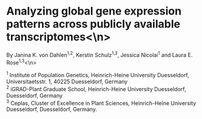 # Analyzing global gene expression patterns across publicly available transcriptomes<\n>

By Janina K. von Dahlen<sup>1,2</sup>, Kerstin Schulz<sup>1,3</sup>, Jessica Nicolai<sup>1</sup> and Laura E. Rose<sup>1,3</sup><\n>

<sup>1</sup> Institute of Population Genetics, Heinrich-Heine University Duesseldorf, Universitaetsstr. 1, 40225 Duesseldorf, Germany  
<sup>2</sup> iGRAD-Plant Graduate School, Heinrich-Heine University Duesseldorf, Duesseldorf, Germany  
<sup>3</sup> Ceplas, Cluster of Excellence in Plant Sciences, Heinrich-Heine University Duesseldorf, Duesseldorf, Germany.  
